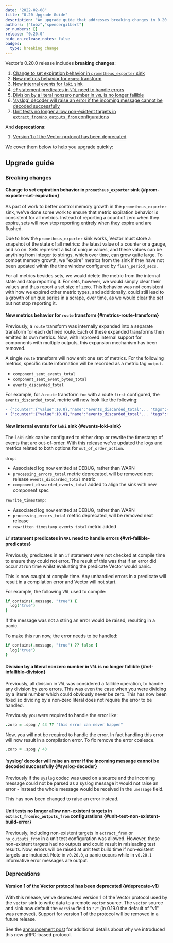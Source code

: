 ```yaml
---
date: "2022-02-08"
title: "0.20 Upgrade Guide"
description: "An upgrade guide that addresses breaking changes in 0.20.0"
authors: ["tobz","spencergilbert"]
pr_numbers: []
release: "0.20.0"
hide_on_release_notes: false
badges:
  type: breaking change
---
```


Vector's 0.20.0 release includes **breaking changes**:

1. [Change to set expiration behavior in `prometheus_exporter` sink](#prom-exporter-set-expiration)
1. [New metrics behavior for `route` transform](#metrics-route-transform)
1. [New internal events for `loki` sink](#events-loki-sink)
1. [`if` statement predicates in `VRL` need to handle errors](#vrl-fallible-predicates)
1. [Division by a literal nonzero number in `VRL` is no longer fallible](#vrl-infallible-division)
1. ['syslog' decoder will raise an error if the incoming message cannot be decoded successfully](#syslog-decoder)
1. [Unit tests no longer allow non-existent targets in `extract_from`/`no_outputs_from` configurations](#unit-test-non-existent-build-error)

And **deprecations**:

1. [Version 1 of the Vector protocol has been deprecated](#deprecate-v1)

We cover them below to help you upgrade quickly:

## Upgrade guide

### Breaking changes

#### Change to set expiration behavior in `prometheus_exporter` sink {#prom-exporter-set-expiration}

As part of work to better control memory growth in the `prometheus_exporter` sink, we've done some
work to ensure that metric expiration behavior is consistent for all metrics.  Instead of reporting
a count of zero when they expire, sets will now stop reporting entirely when they expire and are
flushed.

Due to how the `prometheus_exporter` sink works, Vector must store a snapshot of the state of all
metrics: the latest value of a counter or a gauge, and so on.  Sets represent a list of unique
values, and these values can be anything from integer to strings, which over time, can grow quite
large.  To combat memory growth, we "expire" metrics from the sink if they have not been updated
within the time window configured by `flush_period_secs`.

For all metrics besides sets, we would delete the metric from the internal state and stop reporting
it.  For sets, however, we would simply clear their values and thus report a set size of zero.  This
behavior was not consistent with how we expired other metric types, and additionally, could still
lead to a growth of unique series in a scrape, over time, as we would clear the set but not stop
reporting it.

#### New metrics behavior for `route` transform {#metrics-route-transform}

Previously, a `route` transform was internally expanded into a separate
transform for each defined route. Each of these expanded transforms then
emitted its own metrics. Now, with improved internal support for components with
multiple outputs, this expansion mechanism has been removed.

A single `route` transform will now emit one set of metrics. For the following
metrics, specific route information will be recorded as a metric tag `output`.

- `component_sent_events_total`
- `component_sent_event_bytes_total`
- `events_discarded_total`

For example, for a `route` transform `foo` with a route `first` configured,
the `events_discarded_total` metric will now look like the following:

```diff
- {"counter":{"value":10.0},"name":"events_discarded_total"... "tags":{"component_id":"foo.first","component_kind":"transform","component_name":"foo.first","component_type":"route"}}
+ {"counter":{"value":10.0},"name":"events_discarded_total"... "tags":{"component_id":"foo","component_kind":"transform","component_name":"foo","component_type":"route","output":"first"}}
```

#### New internal events for `loki` sink {#events-loki-sink}

The `loki` sink can be configured to either drop or rewrite the timestamp of events that are
out-of-order. With this release we've updated the logs and metrics related to both options for
`out_of_order_action`.

`drop`:

- Associated log now emitted at DEBUG, rather than WARN
- `processing_errors_total` metric deprecated, will be removed next release
`events_discarded_total` metric
- `component_discarded_events_total` added to align the sink with new component spec

`rewrite_timestamp`:

- Associated log now emitted at DEBUG, rather than WARN
- `processing_errors_total` metric deprecated, will be removed next release
- `rewritten_timestamp_events_total` metric added


#### `if` statement predicates in `VRL` need to handle errors {#vrl-fallible-predicates}

Previously, predicates in an `if` statement were not checked at compile time to ensure
they could not error. The result of this was that if an error did occur at run time
whilst evaluating the predicate Vector would panic.

This is now caught at compile time. Any unhandled errors in a predicate will result in
a compilation error and Vector will not start.

For example, the following `VRL` used to compile:

```coffeescript
if contains(.message, "true") {
  log("true")
}
```

If the message was not a string an error would be raised, resulting in a panic.

To make this run now, the error needs to be handled:

```coffeescript
if contains(.message, "true") ?? false {
  log("true")
}
```

#### Division by a literal nonzero number in `VRL` is no longer fallible {#vrl-infallible-division}

Previously, all division in `VRL` was considered a fallible operation, to handle
any division by zero errors. This was even the case when you were dividing by a
literal number which could obviously never be zero. This has now been fixed so
dividing by a non-zero literal does not require the error to be handled.

Previously you were required to handle the error like:

```coffeescript
.zorp = .spog / 43 ?? "this error can never happen"
```

Now, you will not be required to handle the error. In fact handling this error
will now result in a compilation error. To fix remove the error coalesce.

```coffeescript
.zorp = .spog / 43
```

#### 'syslog' decoder will raise an error if the incoming message cannot be decoded successfully {#syslog-decoder}

Previously if the `syslog` codec was used on a source and the incoming message
could not be parsed as a syslog message it would not raise an error - instead
the whole message would be received in the `.message` field.

This has now been changed to raise an error instead.

#### Unit tests no longer allow non-existent targets in `extract_from`/`no_outputs_from` configurations {#unit-test-non-existent-build-error}

Previously, including non-existent targets in `extract_from` or
`no_outputs_from` in a unit test configuration was allowed. However, these
non-existent targets had no outputs and could result in misleading test results.
Now, errors will be raised at unit test build time if non-existent targets are
included. Note in `v0.20.0`, a panic occurs while in `v0.20.1` informative
error messages are output.

### Deprecations

#### Version 1 of the Vector protocol has been deprecated {#deprecate-v1}

With this release, we've deprecated version 1 of the Vector protocol used by the
`vector` sink to write data to a remote `vector` source. The `vector` source and
sink now default the `version` field to `"2"` (in 0.19.0 the default of "v1" was
removed). Support for version 1 of the protocol will be removed in a future
release.

See the [announcement post][vector-v2-announcement] for additional details
about why we introduced this new gRPC-based protocol.

[vector-v2-announcement]: /highlights/2021-08-24-vector-source-sink

